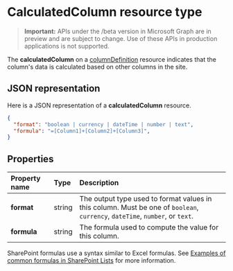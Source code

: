 # CalculatedColumn resource type

> **Important:** APIs under the /beta version in Microsoft Graph are in preview and are subject to change. Use of these APIs in production applications is not supported.

The **calculatedColumn** on a [columnDefinition](columnDefinition.md) resource indicates that the column's data is calculated based on other columns in the site.

## JSON representation

Here is a JSON representation of a **calculatedColumn** resource.
<!-- { "blockType": "resource", "@odata.type": "microsoft.graph.calculatedColumn" } -->

```json
{
  "format": "boolean | currency | dateTime | number | text",
  "formula": "=[Column1]+[Column2]+[Column3]",
}
```

## Properties

| Property name  | Type    | Description
|:---------------|:--------|:--------------------------------------------------
| **format**     | string  | The output type used to format values in this column. Must be one of `boolean`, `currency`, `dateTime`, `number`, or `text`.
| **formula**    | string  | The formula used to compute the value for this column.

SharePoint formulas use a syntax similar to Excel formulas.
See [Examples of common formulas in SharePoint Lists][SPFormulas] for more information.

[SPFormulas]: https://support.office.com/en-us/article/Examples-of-common-formulas-in-SharePoint-Lists-d81f5f21-2b4e-45ce-b170-bf7ebf6988b3

<!-- {
  "type": "#page.annotation",
  "description": "",
  "keywords": "",
  "section": "documentation",
  "tocPath": "Resources/CalculatedColumn"
} -->
